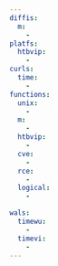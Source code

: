 ```yaml
---
diffis:
  m:
    -
platfs:
  htbvip:
    -
curls:
  time:
    -
functions:
  unix:
    -
  m:
    -
  htbvip:
    -
  cve:
    -
  rce:
    -
  logical:
    -

wals:
  timewu:
    -
  timevi:
    -
---
```

